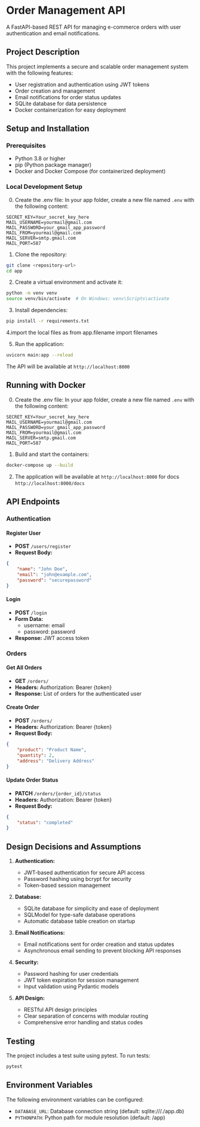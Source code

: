 #  Order Management API

A FastAPI-based REST API for managing e-commerce orders with user authentication and email notifications.

## Project Description

This project implements a secure and scalable order management system with the following features:
- User registration and authentication using JWT tokens
- Order creation and management
- Email notifications for order status updates
- SQLite database for data persistence
- Docker containerization for easy deployment

## Setup and Installation

### Prerequisites
- Python 3.8 or higher
- pip (Python package manager)
- Docker and Docker Compose (for containerized deployment)

### Local Development Setup
0. Create the .env file:
In  your app folder, create a new file named `.env` with the following content:
```env
SECRET_KEY=Your_secret_key_here
MAIL_USERNAME=yourmail@gmail.com
MAIL_PASSWORD=your_gmail_app_password
MAIL_FROM=yourmail@gmail.com
MAIL_SERVER=smtp.gmail.com
MAIL_PORT=587
```

1. Clone the repository:
```bash
git clone <repository-url>
cd app
```

2. Create a virtual environment and activate it:
```bash
python -m venv venv
source venv/bin/activate  # On Windows: venv\Scripts\activate
```

3. Install dependencies:
```bash
pip install -r requirements.txt
```
4.import  the local files as from app.filename import filenames

5. Run the application:
```bash
uvicorn main:app --reload
```

The API will be available at `http://localhost:8000`

## Running with Docker

0. Create the .env file:
In  your app folder, create a new file named `.env` with the following content:
```env
SECRET_KEY=Your_secret_key_here
MAIL_USERNAME=yourmail@gmail.com
MAIL_PASSWORD=your_gmail_app_password
MAIL_FROM=yourmail@gmail.com
MAIL_SERVER=smtp.gmail.com
MAIL_PORT=587
```

1. Build and start the containers:
```bash
docker-compose up --build
```

2. The application will be available at `http://localhost:8000` for docs `http://localhost:8000/docs`

## API Endpoints

### Authentication

#### Register User
- **POST** `/users/register`
- **Request Body:**
```json
{
    "name": "John Doe",
    "email": "john@example.com",
    "password": "securepassword"
}
```

#### Login
- **POST** `/login`
- **Form Data:**
  - username: email
  - password: password
- **Response:** JWT access token

### Orders

#### Get All Orders
- **GET** `/orders/`
- **Headers:** Authorization: Bearer {token}
- **Response:** List of orders for the authenticated user

#### Create Order
- **POST** `/orders/`
- **Headers:** Authorization: Bearer {token}
- **Request Body:**
```json
{
    "product": "Product Name",
    "quantity": 2,
    "address": "Delivery Address"
}
```

#### Update Order Status
- **PATCH** `/orders/{order_id}/status`
- **Headers:** Authorization: Bearer {token}
- **Request Body:**
```json
{
    "status": "completed"
}
```

## Design Decisions and Assumptions

1. **Authentication:**
   - JWT-based authentication for secure API access
   - Password hashing using bcrypt for security
   - Token-based session management

2. **Database:**
   - SQLite database for simplicity and ease of deployment
   - SQLModel for type-safe database operations
   - Automatic database table creation on startup

3. **Email Notifications:**
   - Email notifications sent for order creation and status updates
   - Asynchronous email sending to prevent blocking API responses

4. **Security:**
   - Password hashing for user credentials
   - JWT token expiration for session management
   - Input validation using Pydantic models

5. **API Design:**
   - RESTful API design principles
   - Clear separation of concerns with modular routing
   - Comprehensive error handling and status codes

## Testing

The project includes a test suite using pytest. To run tests:

```bash
pytest
```

## Environment Variables

The following environment variables can be configured:
- `DATABASE_URL`: Database connection string (default: sqlite:///./app.db)
- `PYTHONPATH`: Python path for module resolution (default: /app) 
